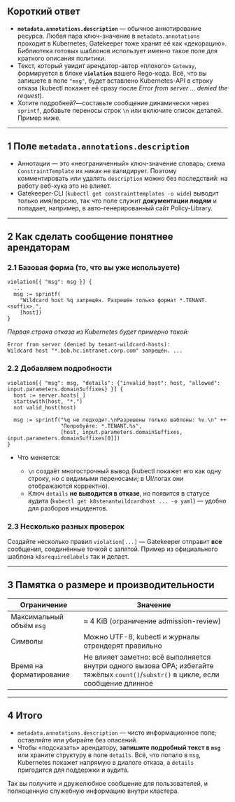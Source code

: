 ## Короткий ответ

* **`metadata.annotations.description`** — обычное аннотирование ресурса. Любая пара ключ-значение в `metadata.annotations` проходит в Kubernetes; Gatekeeper тоже хранит её как «декорацию». Библиотека готовых шаблонов использует именно такое поле для краткого описания политики.
* Текст, который увидит арендатор-автор «плохого» `Gateway`, формируется в блоке **`violation`** вашего Rego-кода. Всё, что вы запишете в поле `"msg"`, будет вставлено Kubernetes-API в строку отказа (kubectl покажет её сразу после *Error from server … denied the request*).
* Хотите подробней?—составьте сообщение динамически через `sprintf`, добавьте переносы строк `\n` или включите список деталей. Пример ниже.

---

## 1  Поле `metadata.annotations.description`

* Аннотации — это «неограниченный» ключ-значение словарь; схема `ConstraintTemplate` их никак не валидирует. Поэтому комментировать или удалять `description` можно без последствий: на работу веб-хука это не вли­я­ет.
* Gatekeeper-CLI (`kubectl get constrainttemplates -o wide`) выводит только имя/версию, так что поле служит **документации людям** и попадает, например, в авто-генерированный сайт Policy-Library.

---

## 2  Как сделать сообщение понятнее арендаторам

### 2.1 Базовая форма (то, что вы уже используете)

```rego
violation[{ "msg": msg }] {
  ...
  msg := sprintf(
    "Wildcard host %q запрещён. Разрешён только формат *.TENANT.<suffix>.",
    [host])
}
```

*Первая строка отказа из Kubernetes будет примерно такой:*

```
Error from server (denied by tenant-wildcard-hosts): 
Wildcard host "*.bob.hc.intranet.corp.com" запрещён. ...
```

### 2.2 Добавляем подробности

```rego
violation[{ "msg": msg, "details": {"invalid_host": host, "allowed": input.parameters.domainSuffixes} }] {
  host := server.hosts[_]
  startswith(host, "*.")
  not valid_host(host)

  msg := sprintf("%q не подходит.\nРазрешены только шаблоны: %v.\n" ++
                 "Попробуйте: *.TENANT.%s",
                 [host, input.parameters.domainSuffixes, input.parameters.domainSuffixes[0]])
}
```

* Что меняется:

  * `\n` создаёт многострочный вывод (kubectl покажет его как одну строку, но с видимыми переносами; в UI/логах они отображаются корректно).
  * Ключ `details` **не выводится в отказе**, но появится в статусе аудита (`kubectl get k8stenantwildcardhost ... -o yaml`) — удобно для разборов инцидентов.

### 2.3 Несколько разных проверок

Создайте несколько правил `violation[...]` — Gatekeeper отправит **все** сообщения, соединённые точкой с запятой. Пример из официального шаблона `k8srequiredlabels` так и делает.

---

## 3  Памятка о размере и производительности

| Ограничение              | Значение                                                                                                                            |
| ------------------------ | ----------------------------------------------------------------------------------------------------------------------------------- |
| Максимальный объём `msg` | ≈ 4 KiB (ограничение admission-review)                                                                                              |
| Символы                  | Можно UTF-8, kubectl и журналы отрендерят правильно                                                                                 |
| Время на форматирование  | Не влияет заметно: всё выполняется внутри одного вызова OPA; избегайте тяжёлых `count()`/`substr()` в цикле, если сообщение длинное |

---

## 4  Итого

* `metadata.annotations.description` — чисто информационное поле; оставляйте или убирайте без опасений.
* Чтобы «подсказать» арендатору, **запишите подробный текст в `msg`** или храните структуру в поле `details`. Всё, что попало в `msg`, Kubernetes покажет напрямую в диалоге отказа, а `details` пригодится для поддержки и аудита.

Так вы получите и дружелюбное сообщение для пользователей, и полноценную служебную информацию внутри кластера.
